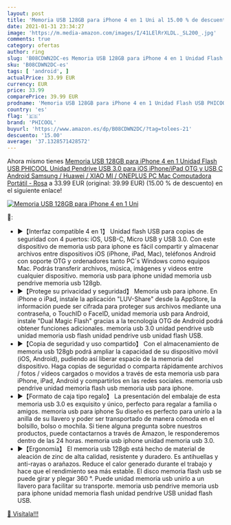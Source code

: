 ```yaml
---
layout: post
title: 'Memoria USB 128GB para iPhone 4 en 1 Uni al 15.00 % de descuento'
date: 2021-01-31 23:34:27
image: 'https://m.media-amazon.com/images/I/41LElRrXLDL._SL200_.jpg'
comments: true
category: ofertas
author: ring
slug: 'B08CDWN2DC-es Memoria USB 128GB para iPhone 4 en 1 Unidad Flash USB...'
sku: 'B08CDWN2DC-es'
tags: [ 'android', ]
actualPrice: 33.99 EUR
currency: EUR
price: 33.99
comparePrice: 39.99 EUR
prodname: 'Memoria USB 128GB para iPhone 4 en 1 Unidad Flash USB PHICOOL Unidad Pendrive USB 3.0 para iOS iPhone/iPad OTG y USB C Android Samsung / Huawei / XIAO MI / ONEPLUS PC Mac Computadora Portátil - Rosa'
country: 'es'
flag: '🇪🇸'
brand: 'PHICOOL'
buyurl: 'https://www.amazon.es/dp/B08CDWN2DC/?tag=tolees-21'
descuento: '15.00'
average: '37.1328571428572'
---
```


Ahora mismo tienes [Memoria USB 128GB para iPhone 4 en 1 Unidad Flash USB PHICOOL Unidad Pendrive USB 3.0 para iOS iPhone/iPad OTG y USB C Android Samsung / Huawei / XIAO MI / ONEPLUS PC Mac Computadora Portátil - Rosa](https://www.amazon.es/dp/B08CDWN2DC/?tag=tolees-21) a 33.99 EUR (original: 39.99 EUR) (15.00 %  de descuento) en el siguiente enlace!

[![Memoria USB 128GB para iPhone 4 en 1 Uni](https://m.media-amazon.com/images/I/41LElRrXLDL._SL200_.jpg)](https://www.amazon.es/dp/B08CDWN2DC/?tag=tolees-21)

🔎:

- ▶【Interfaz compatible 4 en 1】 Unidad flash USB para copias de seguridad con 4 puertos: iOS, USB-C, Micro USB y USB 3.0. Con este dispositivo de memoria usb para iphone es fácil compartir y almacenar archivos entre dispositivos iOS (iPhone, iPad, Mac), teléfonos Android con soporte OTG y ordenadores tanto PC´s Windows como equipos Mac. Podrás transferir archivos, música, imágenes y videos entre cualquier dispositivo. memoria usb para iphone unidad memoria usb pendrive memoria usb 128gb.
- ▶【Protege su privacidad y seguridad】 Memoria usb para iphone. En iPhone o iPad, instale la aplicación "LUV-Share" desde la AppStore, la información puede ser cifrada para proteger sus archivos mediante una contraseña, o TouchID o FaceID, unidad memoria usb para Android, instale "Dual Magic Flash" gracias a la tecnología OTG de Android podrá obtener funciones adicionales. memoria usb 3.0 unidad pendrive usb unidad memoria usb flash unidad pendrive usb unidad flash USB.
- ▶【Copia de seguridad y uso compartido】 Con el almacenamiento de memoria usb 128gb podrá ampliar la capacidad de su dispositivo móvil (iOS, Android), pudiendo así liberar espacio de la memoria del dispositivo. Haga copias de seguridad o comparta rápidamente archivos / fotos / vídeos cargados o movidos a través de esta memoria usb para iPhone, iPad, Android y compartirlos en las redes sociales. memoria usb pendrive unidad memoria flash usb memoria usb para iphone.
- ▶【Formato de caja tipo regalo】 La presentación del embalaje de esta memoria usb 3.0 es exquisito y único, perfecto para regalar a familia o amigos. memoria usb para iphone Su diseño es perfecto para unirlo a la anilla de su llavero y poder ser transportado de manera cómoda en el bolsillo, bolso o mochila. Si tiene alguna pregunta sobre nuestros productos, puede contactarnos a través de Amazon, le responderemos dentro de las 24 horas. memoria usb iphone unidad memoria usb 3.0.
- ▶【Ergonomía】 El memoria usb 128gb está hecho de material de aleación de zinc de alta calidad, resistente y duradero. Es antihuellas y anti-rayas o arañazos. Reduce el calor generado durante el trabajo y hace que el rendimiento sea más estable. El disco memoria flash usb se puede girar y plegar 360 °. Puede unidad memoria usb unirlo a un llavero para facilitar su transporte. memoria usb pendrive memoria usb para iphone unidad memoria flash unidad pendrive USB unidad flash USB.

[🛒 Visítala!!!](https://www.amazon.es/dp/B08CDWN2DC/?tag=tolees-21)
